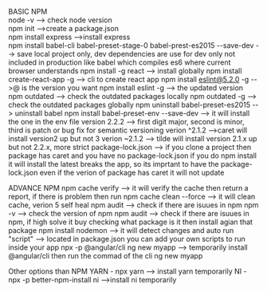 BASIC NPM  
node -v --> check node version  
npm init -->create a package.json  
npm install express -->install express  
npm install babel-cli babel-preset-stage-0 babel-prest-es2015 --save-dev --> save local project only, dev dependencies are use for dev only not included in production like babel which compiles es6 where current browser understands
npm install -g react --> install globally
 npm install create-react-app -g --> cli to create react app
 npm install eslint@5.2.0 -g -->@ is the version you want
 npm install eslint -g --> the updated version
 npm outdated --> check the outdated packages locally
 npm outdated -g --> check the outdated packages globally
 npm uninstall babel-preset-es2015 --> uninstall babel
 npm install babel-preset-env --save-dev --> it will install the one in the env file
 version 2.2.2 --> first digit major, second is minor, third is patch or bug fix for semantic versioning
 verion ^2.1.2 -->caret will install version2 up but not 3
 verion ~2.1.2 --> tilde will install version 2.1.x up but not 2.2.x, more strict
 package-lock.json --> if you clone a project then package has caret and you have no package-lock.json if you do npm install it will install the latest breaks the app, so its imprtant to have the package-lock.json even if the verion of package has caret it will not update

ADVANCE NPM
npm cache verify --> it will verify the cache  then return a report, if there is problem then run
npm cache clean --force --> it will clean cache, verion 5 self heal
npm audit --> check if there are isuues in npm
npm -v --> check the version of npm
npm audit --> check if there are isuues in npm, if high solve it buy checking what package is it then install agian that package
npm install nodemon --> it will detect changes and auto run
"script" --> located in package.json you can add your own scripts to run inside your app
npx -p @angular/cli ng new myapp --> temporarily install @angular/cli then run the commad of the cli ng new myapp

Other options than NPM
YARN - npx yarn --> install yarn temporarily
NI - npx -p better-npm-install ni -->install ni temporarily
